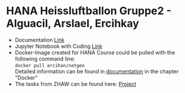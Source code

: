# HANA Heissluftballon Gruppe2 - Alguacil, Arslael, Ercihkay
* Documentation [Link](https://github.com/ercihan/Numerik_Analysis_Heissluftballon/blob/main/02_arbeit/Heissluftballon_Gr2_alguadom_arslasel_ercihkay.pdf)
* Jupyter Notebook with Coding [Link](https://github.com/ercihan/Numerik_Analysis_Heissluftballon/blob/main/01_pythonSimulation/Heissluftballon.ipynb)
* Docker-Image created for HANA Course could be pulled with the following command line:<br>```docker pull ercihan/netgen ```<br>Detailed information can be found in [documentation](https://github.com/ercihan/Numerik_Analysis_Heissluftballon/blob/main/02_arbeit/Heissluftballon_Gr2_alguadom_arslasel_ercihkay.pdf) in the chapter "Docker"
* The tasks from ZHAW can be found here: [Project](https://github.com/ercihan/Numerik_Analysis_Heissluftballon/blob/main/00_aufgabenstellung/Projekt2.pdf)
